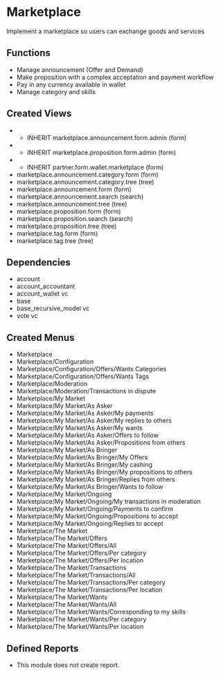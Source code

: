 # Marketplace #
Implement a marketplace so users can exchange goods and services

## Functions ##
- Manage announcement (Offer and Demand)
- Make proposition with a complex acceptation and payment workflow
- Pay in any currency available in wallet
- Manage category and skills 

## Created Views ##
- * INHERIT marketplace.announcement.form.admin (form)
- * INHERIT marketplace.proposition.form.admin (form)
- * INHERIT partner.form.wallet.marketplace (form)
- marketplace.announcement.category.form (form)
- marketplace.announcement.category.tree (tree)
- marketplace.announcement.form (form)
- marketplace.announcement.search (search)
- marketplace.announcement.tree (tree)
- marketplace.proposition.form (form)
- marketplace.proposition.search (search)
- marketplace.proposition.tree (tree)
- marketplace.tag.form (form)
- marketplace.tag.tree (tree)

## Dependencies ##
- account		
- account_accountant		
- account_wallet		vc
- base	
- base_recursive_model	vc
- vote					vc
	
## Created Menus ##
- Marketplace
- Marketplace/Configuration
- Marketplace/Configuration/Offers/Wants Categories
- Marketplace/Configuration/Offers/Wants Tags
- Marketplace/Moderation
- Marketplace/Moderation/Transactions in dispute
- Marketplace/My Market
- Marketplace/My Market/As Asker
- Marketplace/My Market/As Asker/My payments
- Marketplace/My Market/As Asker/My replies to others
- Marketplace/My Market/As Asker/My wants
- Marketplace/My Market/As Asker/Offers to follow
- Marketplace/My Market/As Asker/Propositions from others
- Marketplace/My Market/As Bringer
- Marketplace/My Market/As Bringer/My Offers
- Marketplace/My Market/As Bringer/My cashing
- Marketplace/My Market/As Bringer/My propositions to others
- Marketplace/My Market/As Bringer/Replies from others
- Marketplace/My Market/As Bringer/Wants to follow
- Marketplace/My Market/Ongoing
- Marketplace/My Market/Ongoing/My transactions in moderation
- Marketplace/My Market/Ongoing/Payments to confirm
- Marketplace/My Market/Ongoing/Propositions to accept
- Marketplace/My Market/Ongoing/Replies to accept
- Marketplace/The Market
- Marketplace/The Market/Offers
- Marketplace/The Market/Offers/All
- Marketplace/The Market/Offers/Per category
- Marketplace/The Market/Offers/Per location
- Marketplace/The Market/Transactions
- Marketplace/The Market/Transactions/All
- Marketplace/The Market/Transactions/Per category
- Marketplace/The Market/Transactions/Per location
- Marketplace/The Market/Wants
- Marketplace/The Market/Wants/All
- Marketplace/The Market/Wants/Corresponding to my skills
- Marketplace/The Market/Wants/Per category
- Marketplace/The Market/Wants/Per location

## Defined Reports ##
- This module does not create report.